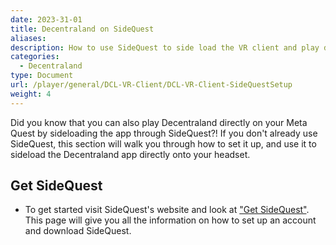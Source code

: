 ```yaml
---
date: 2023-31-01
title: Decentraland on SideQuest   
aliases:
description: How to use SideQuest to side load the VR client and play directly on the headset.
categories:
  - Decentraland
type: Document
url: /player/general/DCL-VR-Client/DCL-VR-Client-SideQuestSetup
weight: 4
---
```


Did you know that you can also play Decentraland directly on your Meta Quest by sideloading the app through SideQuest?! If you don't already use SideQuest, this section will walk you through how to set it up, and use it to sideload the Decentraland app directly onto your headset.

## Get SideQuest

 - To get started visit SideQuest's website and look at ["Get SideQuest"](https://sidequestvr.com/setup-howto). This page will give you all the information on how to set up an account and download SideQuest. 